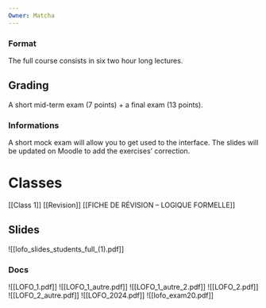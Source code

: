 ```yaml
---
Owner: Matcha
---
```

### Format
The full course consists in six two hour long lectures.
## Grading
A short mid-term exam (7 points) + a final exam (13 points).
### Informations
A short mock exam will allow you to get used to the interface.
The slides will be updated on Moodle to add the exercises’ correction.
  
# Classes
[[Class 1]]
[[Revision]]
[[FICHE DE RÉVISION – LOGIQUE FORMELLE]]
## Slides
![[lofo_slides_students_full_(1).pdf]]
  
### Docs
![[LOFO_1.pdf]]
![[LOFO_1_autre.pdf]]
![[LOFO_1_autre_2.pdf]]
![[LOFO_2.pdf]]
![[LOFO_2_autre.pdf]]
![[LOFO_2024.pdf]]
![[lofo_exam20.pdf]]